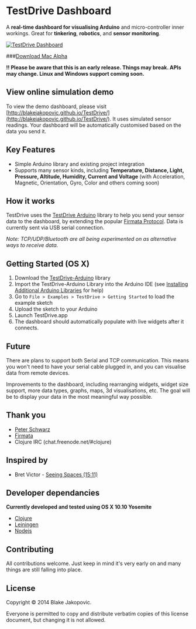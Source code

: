 TestDrive Dashboard
===

A **real-time dashboard for visualising Arduino** and micro-controller inner workings. Great for **tinkering**, **robotics**, and **sensor monitoring**.

[![TestDrive Dashboard](https://cloud.githubusercontent.com/assets/427450/3868668/8f5cc922-2059-11e4-8fc0-816bd225f518.png)](http://blakejakopovic.github.io/TestDrive/)

###[Download Mac Alpha](#)

**!! Please be aware that this is an early release. Things may break. APIs may change. Linux and Windows support coming soon.**

## View online simulation demo

To view the demo dashboard, please visit [http://blakejakopovic.github.io/TestDrive/](http://blakejakopovic.github.io/TestDrive/). It uses simulated
sensor readings. Your dashboard will be automatically customised based on the data you send it.

## Key Features

* Simple Arduino library and existing project integration
* Supports many sensor kinds, including **Temperature, Distance, Light, Pressure, Altitude, Humidity, Current and Voltage** (with Acceleration, Magnetic, Orientation, Gyro, Color and others coming soon)

## How it works 
TestDrive uses the [TestDrive Arduino](https://github.com/blakejakopovic/testdrive-arduino) library to help you send your sensor data to the dashboard, by extending the popular [Firmata Protocol](http://firmata.org/wiki/Main_Page). Data is currently sent via USB serial connection.

*Note: TCP/UDP/Bluetooth are all being experimented on as alternative ways to receive data.* 

## Getting Started (OS X)

1. Download the [TestDrive-Arduino](https://github.com/blakejakopovic/TestDrive-Arduino) library
2. Import the TestDrive-Arduino Library into the Arduino IDE (see [Installing Additional Arduino Libraries](http://arduino.cc/en/Guide/Libraries) for help)
3. Go to `File > Examples > TestDrive > Getting Started` to load the example sketch
4. Upload the sketch to your Arduino
5. Launch TestDrive.app
6. The dashboard should automatically populate with
live widgets after it connects.


## Future
There are plans to support both Serial and TCP communication. This means you won't need to have your serial cable plugged in, and you can visualise data from remote devices.

Improvements to the dashboard, including rearranging widgets, widget size support, more data types,  graphs, maps, 3d visualisations, etc. The goal will be to display your data in the most meaningful way possible.

## Thank you
* [Peter Schwarz](https://github.com/peterschwarz/)
* [Firmata](http://firmata.org/wiki/Main_Page)
* Clojure IRC (chat.freenode.net/#clojure)

## Inspired by
* Bret Victor - [Seeing Spaces (15:11)](http://vimeo.com/97903574)

## Developer dependancies

**Currently developed and tested using OS X 10.10 Yosemite**

* [Clojure](http://clojure.org/)
* [Leiningen](http://leiningen.org/)
* [Nodejs](http://nodejs.org)

## Contributing
All contributions welcome. Just keep in mind it's very early on and many things are still falling into place.

## License

Copyright © 2014 Blake Jakopovic.

Everyone is permitted to copy and distribute verbatim copies
of this license document, but changing it is not allowed.